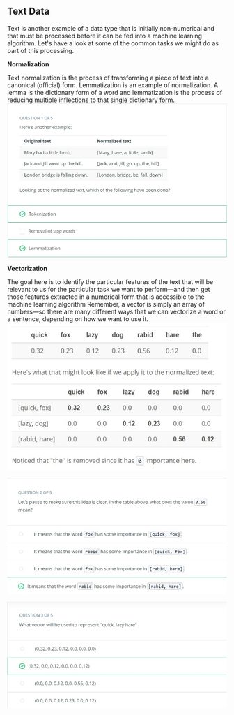 ## Text Data
Text is another example of a data type that is initially non-numerical and that must be processed before it can be fed into a machine learning algorithm. Let's have a look at some of the common tasks we might do as part of this processing.

**Normalization**

Text normalization is the process of transforming a piece of text into a canonical (official) form.
Lemmatization is an example of normalization. A lemma is the dictionary form of a word and lemmatization is the process of reducing multiple inflections to that single dictionary form. 
![](images/l2-q1.jpg)

**Vectorization**

The goal here is to identify the particular features of the text that will be relevant to us for the particular task we want to perform—and then get those features extracted in a numerical form that is accessible to the machine learning algorithm
Remember, a vector is simply an array of numbers—so there are many different ways that we can vectorize a word or a sentence, depending on how we want to use it.
![](images/L2-1.jpg)


![](images/l2q2.jpg)


![](images/l2q3.jpg)
